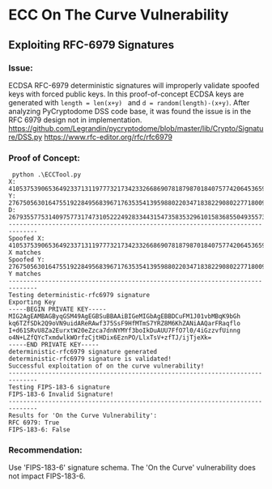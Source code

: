 # ECC On The Curve Vulnerability

## Exploiting RFC-6979 Signatures

### Issue:

ECDSA RFC-6979 deterministic signatures will improperly validate spoofed keys with forced public keys. In this proof-of-concept ECDSA keys are generated with ```length = len(x+y) ``` and ```d = random(length)-(x+y)```.  After analyzing PyCryptodome DSS code base, it was found the issue is in the RFC 6979 design not in implementation.
https://github.com/Legrandin/pycryptodome/blob/master/lib/Crypto/Signature/DSS.py
https://www.rfc-editor.org/rfc/rfc6979

### Proof of Concept:

```
 python .\ECCTool.py
X: 4105375390653649233713119777321734233266869078187987018407577420645365974521940631581724628993333063239514030334497
Y: 27675056301647551922849568396717635354139598802203471838229080227718009101673931134993105203564358052385576850782585
D: 26793557753140975773174731052224928334431547358353296101583685504935573483262011314276714581521552457831829802333090
------------------------------------------------------------------------------
Spoofed X: 4105375390653649233713119777321734233266869078187987018407577420645365974521940631581724628993333063239514030334497
X matches
Spoofed Y: 27675056301647551922849568396717635354139598802203471838229080227718009101673931134993105203564358052385576850782585
Y matches
------------------------------------------------------------------------------
Testing deterministic-rfc6979 signature
Exporting Key
-----BEGIN PRIVATE KEY-----
MIG2AgEAMBAGByqGSM49AgEGBSuBBAAiBIGeMIGbAgEBBDCuFM1J01vbMBqK9bGh
kq6TZfSDk2Q9oVN9uidAReRAwf375SsF9HfMTmS7YRZ8M6KhZANiAAQarFRaqflo
I+d61SRvU8Za2EurxtW20eZzca7dnNYMYf3boIkDuAUU7FfO7l0/4iGzzvfUinng
o4N+LZfQYcTxmdwlkWOrfzCjtHDix6EznPO/LlxTsV+zfTJ/ijTjeXk=
-----END PRIVATE KEY-----
deterministic-rfc6979 signature generated
deterministic-rfc6979 signature is validated!
Successful exploitation of on the curve vulnerability!
------------------------------------------------------------------------------
Testing FIPS-183-6 signature
FIPS-183-6 Invalid Signature!
------------------------------------------------------------------------------
Results for 'On the Curve Vulnerability':
RFC 6979: True
FIPS-183-6: False
```

### Recommendation:

Use 'FIPS-183-6' signature schema. The 'On the Curve' vulnerability does not impact FIPS-183-6.

